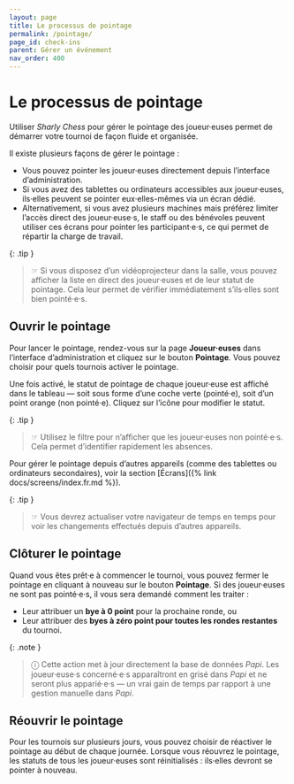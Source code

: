 ```yaml
---
layout: page
title: Le processus de pointage
permalink: /pointage/
page_id: check-ins
parent: Gérer un événement
nav_order: 400
---
```


# Le processus de pointage

Utiliser _Sharly Chess_ pour gérer le pointage des joueur·euses permet de démarrer votre tournoi de façon fluide et organisée.

Il existe plusieurs façons de gérer le pointage :

- Vous pouvez pointer les joueur·euses directement depuis l’interface d’administration.
- Si vous avez des tablettes ou ordinateurs accessibles aux joueur·euses, ils·elles peuvent se pointer eux·elles-mêmes via un écran dédié.
- Alternativement, si vous avez plusieurs machines mais préférez limiter l’accès direct des joueur·euse·s, le staff ou des bénévoles peuvent utiliser ces écrans pour pointer les participant·e·s, ce qui permet de répartir la charge de travail.

{: .tip }
> ☞ Si vous disposez d’un vidéoprojecteur dans la salle, vous pouvez afficher la liste en direct des joueur·euses et de leur statut de pointage. Cela leur permet de vérifier immédiatement s’ils·elles sont bien pointé·e·s.

## Ouvrir le pointage

Pour lancer le pointage, rendez-vous sur la page **Joueur·euses** dans l’interface d’administration et cliquez sur le bouton **Pointage**. Vous pouvez choisir pour quels tournois activer le pointage.

Une fois activé, le statut de pointage de chaque joueur·euse est affiché dans le tableau — soit sous forme d’une coche verte (pointé·e), soit d’un point orange (non pointé·e). Cliquez sur l’icône pour modifier le statut.

{: .tip }
> ☞ Utilisez le filtre pour n’afficher que les joueur·euses non pointé·e·s. Cela permet d’identifier rapidement les absences.

Pour gérer le pointage depuis d’autres appareils (comme des tablettes ou ordinateurs secondaires), voir la section [Écrans]({% link docs/screens/index.fr.md %}).

{: .tip }
> ☞ Vous devrez actualiser votre navigateur de temps en temps pour voir les changements effectués depuis d’autres appareils.

## Clôturer le pointage

Quand vous êtes prêt·e à commencer le tournoi, vous pouvez fermer le pointage en cliquant à nouveau sur le bouton **Pointage**. Si des joueur·euses ne sont pas pointé·e·s, il vous sera demandé comment les traiter :

- Leur attribuer un **bye à 0 point** pour la prochaine ronde, ou
- Leur attribuer des **byes à zéro point pour toutes les rondes restantes** du tournoi.

{: .note }
> ⓘ Cette action met à jour directement la base de données _Papi_. Les joueur·euse·s concerné·e·s apparaîtront en grisé dans _Papi_ et ne seront plus apparié·e·s — un vrai gain de temps par rapport à une gestion manuelle dans _Papi_.

## Réouvrir le pointage

Pour les tournois sur plusieurs jours, vous pouvez choisir de réactiver le pointage au début de chaque journée. Lorsque vous réouvrez le pointage, les statuts de tous les joueur·euses sont réinitialisés : ils·elles devront se pointer à nouveau.
